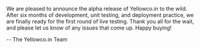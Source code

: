 We are pleased to announce the alpha release of Yellowco.in to the wild. 
After six months of development, unit testing, and deployment practice, 
we are finally ready for the first round of live testing. Thank you all 
for the wait, and please let us know of any issues that come up. Happy 
buying!

-- The Yellowco.in Team
